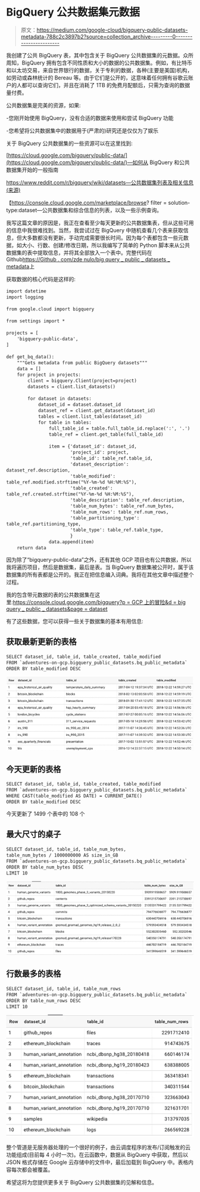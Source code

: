 # BigQuery 公共数据集元数据

> 原文：<https://medium.com/google-cloud/bigquery-public-datasets-metadata-788c2c3897b2?source=collection_archive---------0----------------------->

我创建了公共 BigQuery 表，其中包含关于 BigQuery 公共数据集的元数据。众所周知，BigQuery 拥有包含不同性质和大小的数据的公共数据集。例如，有比特币和以太坊交易，来自世界银行的数据，关于专利的数据，各种(主要是美国)机构，如劳动或森林统计的 Bereau 等。由于它们是公开的，这意味着任何拥有谷歌云账户的人都可以查询它们，并且在消耗了 1TB 的免费月配额后，只需为查询的数据量付费。

公共数据集是完美的资源，如果:

-您刚开始使用 BigQuery，没有合适的数据来使用和尝试 BigQuery 功能

-您希望将公共数据集中的数据用于(严肃的)研究还是仅仅为了娱乐

关于 BigQuery 公共数据集的一些资源可以在这里找到:

[https://cloud.google.com/bigquery/public-data/](https://cloud.google.com/bigquery/public-data/)—如何从 BigQuery 和公共数据集开始的一般指南

https://www.reddit.com/r/bigquery/wiki/datasets—公共数据集列表及相关信息(来源)

【https://console.cloud.google.com/marketplace/browse? filter = solution-type:dataset—公共数据集和综合信息的列表，以及一些示例查询。

我写这篇文章的原因是，我正在查看至少每天更新的公共数据集表，但从这些可用的信息中我很难找到。当然，我尝试过在 BigQuery 中随机查看几个表来获取信息，但大多数都没有更新，手动完成需要很长时间。因为每个表都包含一些元数据，如大小、行数、创建/修改日期，所以我编写了简单的 Python 脚本来从公共数据集的表中提取信息，并将其全部放入一个表中。完整代码在 Github[https://Github . com/zde nulo/big query _ public _ datasets _ metadata](https://github.com/zdenulo/bigquery_public_datasets_metadata)上

获取数据的核心代码是这样的:

```
import datetime
import logging

from google.cloud import bigquery

from settings import *

projects = [
    'bigquery-public-data',
]

def get_bq_data():
    """Gets metadata from public BigQuery datasets"""
    data = []
    for project in projects:
        client = bigquery.Client(project=project)
        datasets = client.list_datasets()

        for dataset in datasets:
            dataset_id = dataset.dataset_id
            dataset_ref = client.get_dataset(dataset_id)
            tables = client.list_tables(dataset_id)
            for table in tables:
                full_table_id = table.full_table_id.replace(':', '.')
                table_ref = client.get_table(full_table_id)

                item = {'dataset_id': dataset_id,
                        'project_id': project,
                        'table_id': table_ref.table_id,
                        'dataset_description': dataset_ref.description,
                        'table_modified': table_ref.modified.strftime("%Y-%m-%d %H:%M:%S"),
                        'table_created': table_ref.created.strftime("%Y-%m-%d %H:%M:%S"),
                        'table_description': table_ref.description,
                        'table_num_bytes': table_ref.num_bytes,
                        'table_num_rows': table_ref.num_rows,
                        'table_partitioning_type': table_ref.partitioning_type,
                        'table_type': table_ref.table_type,
                        }
                data.append(item)
    return data
```

因为除了“bigquery-public-data”之外，还有其他 GCP 项目也有公共数据，所以我将遍历项目，然后是数据集，最后是表。当 BigQuery 数据集被公开时，属于该数据集的所有表都是公开的。我正在把信息编入词典。我将在其他文章中描述整个过程。

我的包含带元数据的表的公共数据集在这里:[https://console.cloud.google.com/bigquery?p = GCP 上的冒险&d = big query _ public _ datasets&page = dataset](https://console.cloud.google.com/bigquery?p=adventures-on-gcp&d=bigquery_public_datasets&page=dataset)

有了这些数据，您可以获得一些关于数据集的基本有用信息:

## 获取最新更新的表格

```
SELECT dataset_id, table_id, table_created, table_modified  
FROM `adventures-on-gcp.bigquery_public_datasets.bq_public_metadata`
ORDER BY table_modified DESC
```

![](img/9907bb60aa4420c5683b0f8f61d61430.png)

## 今天更新的表格

```
SELECT dataset_id, table_id, table_created, table_modified 
FROM `adventures-on-gcp.bigquery_public_datasets.bq_public_metadata`
WHERE CAST(table_modified AS DATE) = CURRENT_DATE()
ORDER BY table_modified DESC
```

今天更新了 1499 个表中的 108 个

## 最大尺寸的桌子

```
SELECT dataset_id, table_id, table_num_bytes,
table_num_bytes / 1000000000 AS size_in_GB
FROM `adventures-on-gcp.bigquery_public_datasets.bq_public_metadata`
ORDER BY table_num_bytes DESC
LIMIT 10
```

![](img/75ededcc8be13674f3699f348e12b317.png)

## 行数最多的表格

```
SELECT dataset_id, table_id, table_num_rows 
FROM `adventures-on-gcp.bigquery_public_datasets.bq_public_metadata`
ORDER BY table_num_rows DESC
LIMIT 10
```

![](img/fd0fc4d6fe670181f7238e0406f8b35d.png)

整个管道是无服务器处理的一个很好的例子，由云调度程序的发布/订阅触发的云功能组成(目前每 4 小时一次)。在云函数中，数据从 BigQuery 中获取，然后以 JSON 格式存储在 Google 云存储中的文件中，最后加载到 BigQuery 中。表格内容每次都会被覆盖。

希望这将为您提供更多关于 BigQuery 公共数据集的见解和信息。